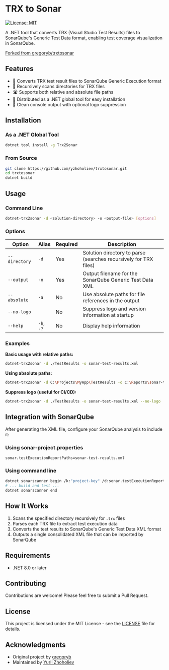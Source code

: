 # TRX to Sonar

[![License: MIT](https://img.shields.io/badge/License-MIT-yellow.svg)](https://opensource.org/licenses/MIT)

A .NET tool that converts TRX (Visual Studio Test Results) files to SonarQube's Generic Test Data format, enabling test coverage visualization in SonarQube.

[Forked from gregoryb/trxtosonar](https://github.com/gregoryb/trxtosonar)

## Features

- 🔄 Converts TRX test result files to SonarQube Generic Execution format
- 📁 Recursively scans directories for TRX files
- 🛣️ Supports both relative and absolute file paths
- 🚀 Distributed as a .NET global tool for easy installation
- 🎨 Clean console output with optional logo suppression

## Installation

### As a .NET Global Tool

```bash
dotnet tool install -g Trx2Sonar
```

### From Source

```bash
git clone https://github.com/yzhoholiev/trxtosonar.git
cd trxtosonar
dotnet build
```

## Usage

### Command Line

```bash
dotnet-trx2sonar -d <solution-directory> -o <output-file> [options]
```

### Options

| Option | Alias | Required | Description |
|--------|-------|----------|-------------|
| `--directory` | `-d` | Yes | Solution directory to parse (searches recursively for TRX files) |
| `--output` | `-o` | Yes | Output filename for the SonarQube Generic Test Data XML |
| `--absolute` | `-a` | No | Use absolute paths for file references in the output |
| `--no-logo` | | No | Suppress logo and version information at startup |
| `--help` | `-h`, `-?` | No | Display help information |

### Examples

**Basic usage with relative paths:**
```bash
dotnet-trx2sonar -d ./TestResults -o sonar-test-results.xml
```

**Using absolute paths:**
```bash
dotnet-trx2sonar -d C:\Projects\MyApp\TestResults -o C:\Reports\sonar-test-results.xml -a
```

**Suppress logo (useful for CI/CD):**
```bash
dotnet-trx2sonar -d ./TestResults -o sonar-test-results.xml --no-logo
```

## Integration with SonarQube

After generating the XML file, configure your SonarQube analysis to include it:

### Using sonar-project.properties

```properties
sonar.testExecutionReportPaths=sonar-test-results.xml
```

### Using command line

```bash
dotnet sonarscanner begin /k:"project-key" /d:sonar.testExecutionReportPaths="sonar-test-results.xml"
# ... build and test ...
dotnet sonarscanner end
```

## How It Works

1. Scans the specified directory recursively for `.trx` files
2. Parses each TRX file to extract test execution data
3. Converts the test results to SonarQube's Generic Test Data XML format
4. Outputs a single consolidated XML file that can be imported by SonarQube

## Requirements

- .NET 8.0 or later

## Contributing

Contributions are welcome! Please feel free to submit a Pull Request.

## License

This project is licensed under the MIT License - see the [LICENSE](LICENSE) file for details.

## Acknowledgments

- Original project by [gregoryb](https://github.com/gregoryb/trxtosonar)
- Maintained by [Yurii Zhoholiev](https://github.com/yzhoholiev)
